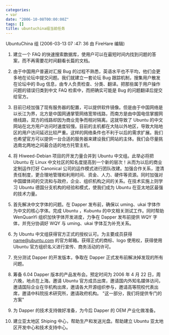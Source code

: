 ```yaml
---
categories:
- var
date: "2006-10-08T00:00:00Z"
tags: []
title: ubuntuchina组当前任务
---
```


UbuntuChina 组 (2006-03-13 07 :47: 36 由 FireHare 编辑)

1. 建立一个 FAQ 的快速搜索数据库，使用户可以在最短时间内找到问题的答案，而不再需要花时间翻看长篇的文档。

2. 由于中国用户普遍对汇报 Bug 的过程不熟悉，英语水平也不平均，他们会更多地在论坛中提交问题。我们就建立一套论坛 Bug 跟踪机制，搜集用户散发在论坛中的 Bug 信息，由专人负责检查、分类、翻译。把那些属于用户操作问题的错误归类到中文 FAQ 检索中，而把确实可能是 Bug 的问题翻译后提交给官方。

3. 目前已经加强了现有服务器的配置，可以提供软件镜像。但是由于中国网络是以长江为界，北方是中国网通掌管网络宽带线路，而南方是由中国电信掌握网络线路，双方的线路却因为商业竞争而相对隔离。这就导致了 Ubuntu 的中文网站在北方用户访问时速度较慢。目前的主机都在大陆以外地区，导致大陆地区的用户访问延迟比较严重。这样的网络条件也不利于以后的需求扩展。我们也希望官方可以提供一台合适的服务器来建设我们网站的主体。我们会尽量挑选南北两地之间最合适的地方托管主机。

4. 将 Hiweed-Debian 项目的开发力量合并到 Ubuntu 中文组。此举必将把 Ubuntu 在 Linux 中文社区的知名度提高到一个新的层次！从而为以后的商业定制运作打好 Canonical 公司的运作模式进行团队改建。加强合作关系，澄清责任制度，更合理地管理和利用时间、资金、人力、硬件等资源。同时加强对中国媒体间的交流和与政府，企业、组织机构之间的关系。在技术实施上则学习 Ubuntu 德国分支机构的经验和模式，使我们成为 Ubuntu 在亚太地区最强的技术力量。

5. 首先解决中文字体的问题。在 Dapper 发布前，确保以 uming、ukai 字体作为中文的核心字体。完成 Ubuntu ，Kubuntu 的中文相关测试工作。同时帮助 WenQuanYi 组织加快字体开发进度，力争在 Dapper 发布前提供 WQY 字体，并充分协调好 WQY 与 uming、ukai 字体互为补充关系。

6. 为 Ubuntu 中文组获得官方正式的授权认可。为主要成员获得 name@ubuntu.com 的官方邮箱。获得正式的商标、logo 使用权，获得使用 Ubuntu 官方组织名义进行宣传、商务活动的许可。

7. 充分测试 Dapper 的开发版本，争取在 Dapper 正式发布前解决掉发现的所有问题。

8. 筹备 6.04 Dapper 版本的产品发布会。预定时间为 2006 年 4 月 22 日，周六晚，地点在上海。邀请 Ubuntu 官方成员出席，邀请国内外知名媒体访问，邀请国际企业在华机构出席，邀请各大开源组织参与，邀请高等院校代表出席，邀请中科院技术研究所，邀请政府机构。 "这一部分，我们将提供专门的方案"

9. 为 Dapper 的技术支持做好准备，为今后 Dapper 的 OEM 产业化做准备。

10. 建立亚太地区 Shiping 中心，帮助生产和发送光盘。帮助建立 Ubuntu 亚太地区开发中心和技术支持中心。
